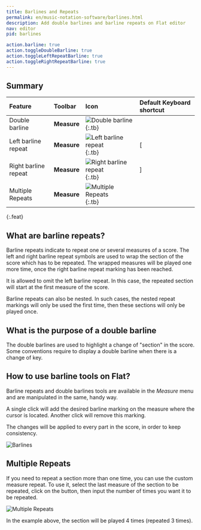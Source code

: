 ```yaml
---
title: Barlines and Repeats
permalink: en/music-notation-software/barlines.html
description: Add double barlines and barline repeats on Flat editor
nav: editor
pid: barlines

action.barline: true
action.toggleDoubleBarline: true
action.toggleLeftRepeatBarline: true
action.toggleRightRepeatBarline: true
---
```


## Summary

| Feature | Toolbar | Icon | Default Keyboard shortcut |
|:--------|:--------|:-----|:------------------|
| Double barline | **Measure** | ![Double barline](https://prod.flat-cdn.com/img/icons/editorActions/barlineDouble.svg){:.tb} |  |
| Left barline repeat | **Measure** | ![Left barline repeat](https://prod.flat-cdn.com/img/icons/editorActions/barlineRepeatLeft.svg){:.tb} | <span class="kbs-multi"><span class="kb-container"><span class="kb">[</span></span></span> |
| Right barline repeat | **Measure** | ![Right barline repeat](https://prod.flat-cdn.com/img/icons/editorActions/barlineRepeatRight.svg){:.tb} | <span class="kbs-multi"><span class="kb-container"><span class="kb">]</span></span></span> |
| Multiple Repeats | **Measure** | ![Multiple Repeats](https://prod.flat-cdn.com/img/icons/editorActions/repeatXTimes.svg){:.tb} |  |
{:.feat}

## What are barline repeats?

Barline repeats indicate to repeat one or several measures of a score.
The left and right barline repeat symbols are used to wrap the section of the score which has to be repeated. The wrapped measures will be played one more time, once the right barline repeat marking has been reached.

It is allowed to omit the left barline repeat. In this case, the repeated section will start at the first measure of the score.

Barline repeats can also be nested. In such cases, the nested repeat markings will only be used the first time, then these sections will only be played once.

## What is the purpose of a double barline

The double barlines are used to highlight a change of "section" in the score. Some conventions require to display a double barline when there is a change of key.

## How to use barline tools on Flat?

Barline repeats and double barlines tools are available in the *Measure* menu and are manipulated in the same, handy way.

A single click will add the desired barline marking on the measure where the cursor is located.
Another click will remove this marking.

The changes will be applied to every part in the score, in order to keep consistency.

![Barlines](/help/assets/img/editor/barlines.gif)

## Multiple Repeats

If you need to repeat a section more than one time, you can use the custom measure repeat. To use it, select the last measure of the section to be repeated, click on the button, then input the number of times you want it to be repeated. 

![Multiple Repeats](/help/assets/img/editor/multiple-repeats.gif)

In the example above, the section will be played 4 times (repeated 3 times). 
